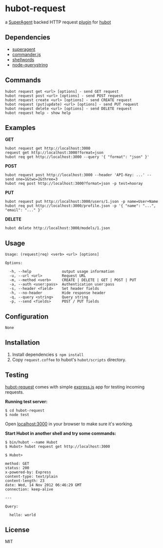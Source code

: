 # hubot-request

a [SuperAgent](https://github.com/visionmedia/superagent) backed HTTP
request [plugin](https://github.com/github/hubot-scripts) for
[hubot](https://github.com/github/hubot)

## Dependencies

* [superagent](http://visionmedia.github.com/superagent/)
* [commander.js](https://github.com/visionmedia/commander.js/)
* [shellwords](https://github.com/jimmycuadra/shellwords)
* [node-querystring](https://github.com/visionmedia/node-querystring)

## Commands

    hubot request get <url> [options] - send GET request
    hubot request post <url> [options] - send POST request
    hubot request create <url> [options] - send CREATE request
    hubot request (put|update) <url> [options] - send PUT request
    hubot request delete <url> [options] - send DELETE request
    hubot request help - show help

## Examples

  **GET**

    hubot request get http://localhost:3000
    request get http://localhost:3000?format=json
    hubot req get http://localhost:3000 --query '{ "format": "json" }'

  **POST**

    hubot request post http://localhost:3000 --header 'API-Key: ...' --send one=1&two=2&three=3
    hubot req post http://localhost:3000?format=json -p test=hooray

  **PUT**

    hubot request put http://localhost:3000/users/1.json -p name=User+Name
    hubot req put http://localhost:3000/profile.json -p '{ "name": "...", "email": "..." }'

  **DELETE**

    hubot delete http://localhost:3000/models/1.json

## Usage

    Usage: (request|req) <verb> <url> [options]

    Options:

      -h, --help              output usage information
      -u, --url <url>         Request URL
      -m, --method <verb>     CREATE | DELETE | GET | POST | PUT
      -a, --auth <user:pass>  Authentication user:pass
      -s, --header <field>    Set header fields
      -h, --no-header         Hide response header
      -q, --query <string>    Query string
      -p, --send <fields>     POST / PUT fields

## Configuration

    None

## Installation

1. Install dependencies `$ npm install`
2. Copy `request.coffee` to hubot's `hubot/scripts` directory.

## Testing

[hubot-request](https://github.com/ecarter/hubot-request) comes with simple 
[express.js](http://expressjs.com) app for testing incoming
requests.

**Running test server:**

    $ cd hubot-request
    $ node test

Open [localhost:3000](http://localhost:3000) in your browser to make
sure it's working.

**Start Hubot in another shell and try some commands:**

    $ bin/hubot --name Hubot
    $ Hubot> hubot request get http://localhost:3000

    $ Hubot>

    method: GET
    status: 200
    x-powered-by: Express
    content-type: text/plain
    content-length: 23
    date: Wed, 14 Nov 2012 06:46:29 GMT
    connection: keep-alive

    ---

    Query:

      hello: world

## License

MIT

